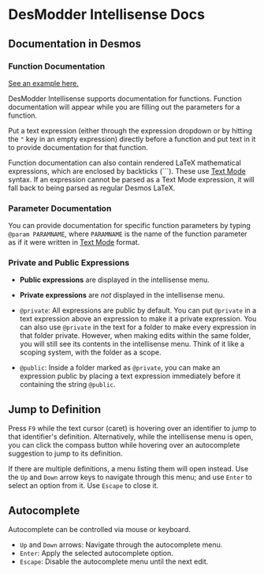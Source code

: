 # DesModder Intellisense Docs

## Documentation in Desmos

### Function Documentation

[See an example here.](https://www.desmos.com/calculator/3hkfwd6cqw)

DesModder Intellisense supports documentation for functions. Function documentation will appear while you are filling out the parameters for a function.

Put a text expression (either through the expression dropdown or by hitting the `"` key in an empty expression) directly before a function and put text in it to provide documentation for that function.

Function documentation can also contain rendered LaTeX mathematical expressions, which are enclosed by backticks (`\``). These use [Text Mode](../../text-mode/docs/intro.md) syntax. If an expression cannot be parsed as a Text Mode expression, it will fall back to being parsed as regular Desmos LaTeX.

### Parameter Documentation

You can provide documentation for specific function parameters by typing `@param PARAMNAME`, where `PARAMNAME` is the name of the function parameter as if it were written in [Text Mode](../../text-mode/docs/intro.md) format.

### Private and Public Expressions

- **Public expressions** are displayed in the intellisense menu.
- **Private expressions** are _not_ displayed in the intellisense menu.

- `@private`: All expressions are public by default. You can put `@private` in a text expression above an expression to make it a private expression. You can also use `@private` in the text for a folder to make every expression in that folder private. However, when making edits within the same folder, you will still see its contents in the intellisense menu. Think of it like a scoping system, with the folder as a scope.
- `@public`: Inside a folder marked as `@private`, you can make an expression public by placing a text expression immediately before it containing the string `@public`.

## Jump to Definition

Press `F9` while the text cursor (caret) is hovering over an identifier to jump to that identifier's definition. Alternatively, while the intellisense menu is open, you can click the compass button while hovering over an autocomplete suggestion to jump to its definition.

If there are multiple definitions, a menu listing them will open instead. Use the `Up` and `Down` arrow keys to navigate through this menu; and use `Enter` to select an option from it. Use `Escape` to close it.

## Autocomplete

Autocomplete can be controlled via mouse or keyboard.

- `Up` and `Down` arrows: Navigate through the autocomplete menu.
- `Enter`: Apply the selected autocomplete option.
- `Escape`: Disable the autocomplete menu until the next edit.
